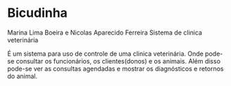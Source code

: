 # Bicudinha
Marina Lima Boeira e Nicolas Aparecido Ferreira
Sistema de clinica veterinária

É um sistema para uso de controle de uma clinica veterinária. Onde pode-se consultar os funcionários, os clientes(donos) e os animais. Além disso pode-se ver as consultas agendadas e mostrar os diagnósticos e retornos do animal. 
